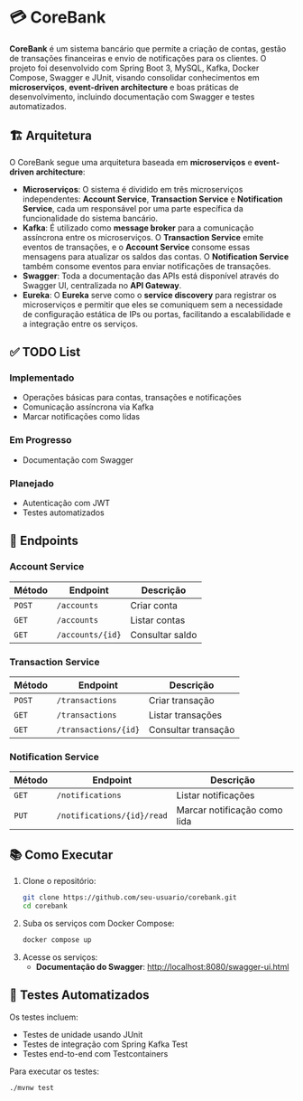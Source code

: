 # 💳 CoreBank

**CoreBank** é um sistema bancário que permite a criação de contas, gestão de transações financeiras e envio de
notificações para os clientes.
O projeto foi desenvolvido com Spring Boot 3, MySQL, Kafka, Docker Compose, Swagger e JUnit, visando consolidar
conhecimentos em **microserviços**, **event-driven architecture** e boas práticas de desenvolvimento,
incluindo documentação com Swagger e testes automatizados.

## 🏗️ **Arquitetura**

O CoreBank segue uma arquitetura baseada em **microserviços** e **event-driven architecture**:

- **Microserviços**: O sistema é dividido em três microserviços independentes: **Account Service**, **Transaction
  Service** e **Notification Service**, cada um responsável por uma parte específica da funcionalidade do sistema
  bancário.
- **Kafka**: É utilizado como **message broker** para a comunicação assíncrona entre os microserviços. O **Transaction
  Service** emite eventos de transações, e o **Account Service** consome essas mensagens para atualizar os saldos das
  contas. O **Notification Service** também consome eventos para enviar notificações de transações.
- **Swagger**: Toda a documentação das APIs está disponível através do Swagger UI, centralizada no **API Gateway**.
- **Eureka**: O **Eureka** serve como o **service discovery** para registrar os microserviços e permitir que eles se
  comuniquem sem a necessidade de configuração estática de IPs ou portas, facilitando a escalabilidade e a integração
  entre os serviços.

## ✅ TODO List

### Implementado
- Operações básicas para contas, transações e notificações
- Comunicação assíncrona via Kafka
- Marcar notificações como lidas

### Em Progresso

- Documentação com Swagger

### Planejado
- Autenticação com JWT
- Testes automatizados


## 📖 **Endpoints**

### **Account Service**

| Método | Endpoint         | Descrição       |
|--------|------------------|-----------------|
| `POST` | `/accounts`      | Criar conta     |
| `GET`  | `/accounts`      | Listar contas   |
| `GET`  | `/accounts/{id}` | Consultar saldo |

### **Transaction Service**

| Método | Endpoint             | Descrição           |
|--------|----------------------|---------------------|
| `POST` | `/transactions`      | Criar transação     |
| `GET`  | `/transactions`      | Listar transações   |
| `GET`  | `/transactions/{id}` | Consultar transação |

### **Notification Service**

| Método | Endpoint                   | Descrição                    |
|--------|----------------------------|------------------------------|
| `GET`  | `/notifications`           | Listar notificações          |
| `PUT`  | `/notifications/{id}/read` | Marcar notificação como lida |

## 📚 **Como Executar**

1. Clone o repositório:
   ```bash
   git clone https://github.com/seu-usuario/corebank.git
   cd corebank
   ```  
2. Suba os serviços com Docker Compose:
   ```bash
   docker compose up
   ```  
3. Acesse os serviços:
    - **Documentação do Swagger**: [http://localhost:8080/swagger-ui.html](http://localhost:8080/swagger-ui.html)

## 🧪 **Testes Automatizados**

Os testes incluem:

- Testes de unidade usando JUnit
- Testes de integração com Spring Kafka Test
- Testes end-to-end com Testcontainers

Para executar os testes:

```bash
./mvnw test
```